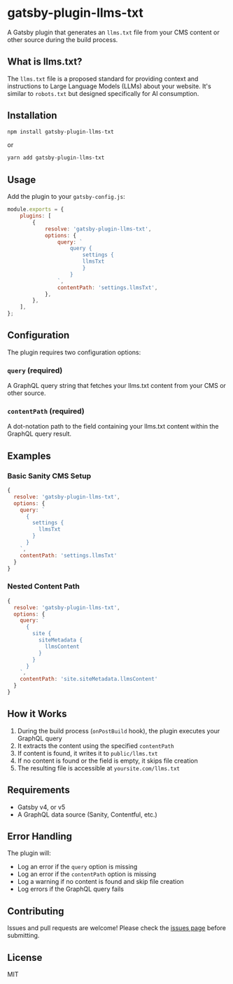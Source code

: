 # gatsby-plugin-llms-txt

A Gatsby plugin that generates an `llms.txt` file from your CMS content or other source during the build process.

## What is llms.txt?

The `llms.txt` file is a proposed standard for providing context and instructions to Large Language Models (LLMs) about your website. It's similar to `robots.txt` but designed specifically for AI consumption.

## Installation

```bash
npm install gatsby-plugin-llms-txt
```

or

```bash
yarn add gatsby-plugin-llms-txt
```

## Usage

Add the plugin to your `gatsby-config.js`:

```javascript
module.exports = {
	plugins: [
		{
			resolve: 'gatsby-plugin-llms-txt',
			options: {
				query: `
					query {
						settings {
						llmsTxt
						}
					}
				`,
				contentPath: 'settings.llmsTxt',
			},
		},
	],
};
```

## Configuration

The plugin requires two configuration options:

### `query` (required)

A GraphQL query string that fetches your llms.txt content from your CMS or other source.

### `contentPath` (required)

A dot-notation path to the field containing your llms.txt content within the GraphQL query result.

## Examples

### Basic Sanity CMS Setup

```javascript
{
  resolve: 'gatsby-plugin-llms-txt',
  options: {
    query: `
      {
        settings {
          llmsTxt
        }
      }
    `,
    contentPath: 'settings.llmsTxt'
  }
}
```

### Nested Content Path

```javascript
{
  resolve: 'gatsby-plugin-llms-txt',
  options: {
    query: `
      {
        site {
          siteMetadata {
            llmsContent
          }
        }
      }
    `,
    contentPath: 'site.siteMetadata.llmsContent'
  }
}
```

## How it Works

1. During the build process (`onPostBuild` hook), the plugin executes your GraphQL query
2. It extracts the content using the specified `contentPath`
3. If content is found, it writes it to `public/llms.txt`
4. If no content is found or the field is empty, it skips file creation
5. The resulting file is accessible at `yoursite.com/llms.txt`

## Requirements

-   Gatsby v4, or v5
-   A GraphQL data source (Sanity, Contentful, etc.)

## Error Handling

The plugin will:

-   Log an error if the `query` option is missing
-   Log an error if the `contentPath` option is missing
-   Log a warning if no content is found and skip file creation
-   Log errors if the GraphQL query fails

## Contributing

Issues and pull requests are welcome! Please check the [issues page](https://github.com/edwardoverthere/gatsby-plugin-llms-txt/issues) before submitting.

## License

MIT
